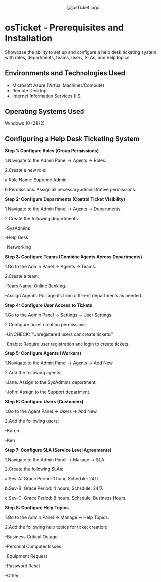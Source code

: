 <p align="center">
<img src="https://i.imgur.com/Clzj7Xs.png" alt="osTicket logo"/>
</p>

<h1>osTicket - Prerequisites and Installation</h1>
Showcase the ability to set up and configure a help desk ticketing system with roles, departments, teams, users, SLAs, and help topics.<br />

<h2>Environments and Technologies Used</h2>

- Microsoft Azure (Virtual Machines/Compute)
- Remote Desktop
- Internet Information Services (IIS)

<h2>Operating Systems Used </h2>

Windows 10</b> (21H2)

<h2>Configuring a Help Desk Ticketing System</h2>

**Step 1: Configure Roles (Group Permissions)**

1.Navigate to the Admin Panel -> Agents -> Roles.

2.Create a new role:

  a.Role Name: Supreme Admin.
  
  b.Permissions: Assign all necessary administrative permissions.
  
**Step 2: Configure Departments (Control Ticket Visibility)**

1.Navigate to the Admin Panel -> Agents -> Departments.

2.Create the following departments:

  -SysAdmins
  
  -Help Desk
  
  -Networking
  
**Step 3: Configure Teams (Combine Agents Across Departments)**

1.Go to the Admin Panel -> Agents -> Teams.

2.Create a team:

  -Team Name: Online Banking.
  
  -Assign Agents: Pull agents from different departments as needed.
  
**Step 4: Configure User Access to Tickets**

1.Go to the Admin Panel -> Settings -> User Settings.

2.Configure ticket creation permissions:

  -UNCHECK: "Unregistered users can create tickets."
  
  -Enable: Require user registration and login to create tickets.
  
**Step 5: Configure Agents (Workers)**

1.Navigate to the Admin Panel -> Agents -> Add New.

2.Add the following agents:

  -Jane: Assign to the SysAdmins department.
  
  -John: Assign to the Support department.
  
**Step 6: Configure Users (Customers)**

1.Go to the Agent Panel -> Users -> Add New.

2.Add the following users:

  -Karen  
  
  -Ken
  
**Step 7: Configure SLA (Service Level Agreements)**

1.Navigate to the Admin Panel -> Manage -> SLA.

2.Create the following SLAs:

  a.Sev-A: Grace Period: 1 hour, Schedule: 24/7.
  
  b.Sev-B: Grace Period: 4 hours, Schedule: 24/7.
  
  c.Sev-C: Grace Period: 8 hours, Schedule: Business Hours.
  
**Step 8: Configure Help Topics**

1.Go to the Admin Panel -> Manage -> Help Topics.

2.Add the following help topics for ticket creation:

  -Business Critical Outage
  
  -Personal Computer Issues
  
  -Equipment Request
  
  -Password Reset
  
  -Other

